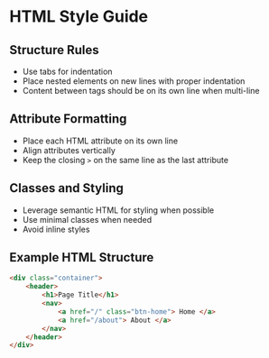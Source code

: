 # HTML Style Guide

## Structure Rules

- Use tabs for indentation
- Place nested elements on new lines with proper indentation
- Content between tags should be on its own line when multi-line

## Attribute Formatting

- Place each HTML attribute on its own line
- Align attributes vertically
- Keep the closing `>` on the same line as the last attribute

## Classes and Styling

- Leverage semantic HTML for styling when possible
- Use minimal classes when needed
- Avoid inline styles

## Example HTML Structure

```html
<div class="container">
	<header>
		<h1>Page Title</h1>
		<nav>
			<a href="/" class="btn-home"> Home </a>
			<a href="/about"> About </a>
		</nav>
	</header>
</div>
```
